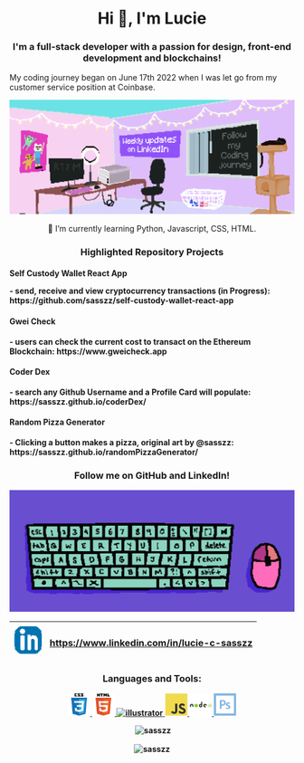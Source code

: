 <h1 align="center">Hi 👋, I'm Lucie</h1>
<h3 align="center">I'm a full-stack developer with a passion for design, front-end development and blockchains!</h3>
<p>My coding journey began on June 17th 2022 when I was let go from my customer service position at Coinbase. </p>

<img src="pixel-art-room-gif.gif" alt="Pixel Art Room">
<p align="center">🌱 I’m currently learning Python, Javascript, CSS, HTML.</p>
<h3 align="center">Highlighted Repository Projects</h3>
<h4>Self Custody Wallet React App<h/4> <p> - send, receive and view cryptocurrency transactions (in Progress): https://github.com/sasszz/self-custody-wallet-react-app</p>
<h4>Gwei Check</h4> <p> - users can check the current cost to transact on the Ethereum Blockchain: https://www.gweicheck.app</p>
<h4>Coder Dex</h4> <p> - search any Github Username and a Profile Card will populate: https://sasszz.github.io/coderDex/</p>
<h4>Random Pizza Generator</h4> <p> - Clicking a button makes a pizza, original art by @sasszz: https://sasszz.github.io/randomPizzaGenerator/</p>

<h3 align="center">Follow me on GitHub and LinkedIn!</h3>

<img src="pixel-art-keyboard.gif" alt="Pixel Art Keyboard Gif">

| <img src="pixel-art-linked-in.png" alt="Linked In Icon" width=50 height=50> | <h3>https://www.linkedin.com/in/lucie-c-sasszz</h3>|
|-----------------------------------------------------------------------------|--------------------------------------------|

<h3 align="center">Languages and Tools:</h3>
<p align="center"> 
  <a href="https://www.w3schools.com/css/" target="_blank" rel="noreferrer"> <img src="https://raw.githubusercontent.com/devicons/devicon/master/icons/css3/css3-original-wordmark.svg" alt="css3" width="40" height="40"/> </a> <a href="https://www.w3.org/html/" target="_blank" rel="noreferrer"> <img src="https://raw.githubusercontent.com/devicons/devicon/master/icons/html5/html5-original-wordmark.svg" alt="html5" width="40" height="40"/> </a> <a href="https://www.adobe.com/in/products/illustrator.html" target="_blank" rel="noreferrer"> <img src="https://www.vectorlogo.zone/logos/adobe_illustrator/adobe_illustrator-icon.svg" alt="illustrator" width="40" height="40"/> </a> <a href="https://developer.mozilla.org/en-US/docs/Web/JavaScript" target="_blank" rel="noreferrer"> <img src="https://raw.githubusercontent.com/devicons/devicon/master/icons/javascript/javascript-original.svg" alt="javascript" width="40" height="40"/> </a> <a href="https://nodejs.org" target="_blank" rel="noreferrer"> <img src="https://raw.githubusercontent.com/devicons/devicon/master/icons/nodejs/nodejs-original-wordmark.svg" alt="nodejs" width="40" height="40"/> </a> <a href="https://www.photoshop.com/en" target="_blank" rel="noreferrer"> <img src="https://raw.githubusercontent.com/devicons/devicon/master/icons/photoshop/photoshop-line.svg" alt="photoshop" width="40" height="40"/> </a> 
</p>

<p align="center">&nbsp;<img src="https://github-readme-stats.vercel.app/api?username=sasszz&show_icons=true&locale=en" alt="sasszz" /></p>

<p align="center"><img align="center" src="https://github-readme-streak-stats.herokuapp.com/?user=sasszz&" alt="sasszz" /></p>
